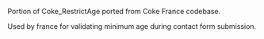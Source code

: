 Portion of Coke_RestrictAge ported from Coke France codebase.

Used by france for validating minimum age during contact form submission.
